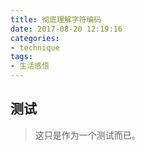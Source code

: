```yaml
---
title: 彻底理解字符编码
date: 2017-08-20 12:19:16
categories:
- technique
tags:
- 生活感悟
---
```



## 测试

> 这只是作为一个测试而已。